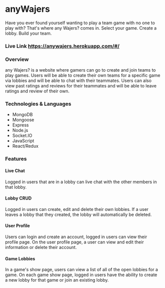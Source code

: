 # anyWajers

Have you ever found yourself wanting to play a team game with no one to play with? That's where any Wajers? comes in.
Select your game. Create a lobby. Build your team.

### Live Link https://anywajers.herokuapp.com/#/

### Overview

any Wajers? is a website where gamers can go to create and join teams to play games. Users will be able to create their own teams for a specific game via lobbies and will be able to chat with their teammates. Users can also view past ratings and reviews for their teammates and will be able to leave ratings and review of their own.

### Technologies & Languages
+ MongoDB
+ Mongoose
+ Express
+ Node.js
+ Socket.IO
+ JavaScript
+ React/Redux

### Features 

#### Live Chat

Logged in users that are in a lobby can live chat with the other members in that lobby.

#### Lobby CRUD

Logged in users can create, edit and delete their own lobbies. If a user leaves a lobby that they created, the lobby will automatically be deleted.

#### User Profile

Users can login and create an account, logged in users can view their profile page. On the user profile page, a user can view and edit their information or delete their account.

#### Game Lobbies

In a game's show page, users can view a list of all of the open lobbies for a game. On each game show page, logged in users have the ability to create a new lobby for that game or join an existing lobby. 
